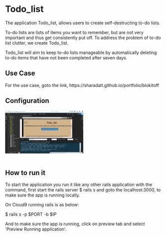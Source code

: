 <h1>Todo_list</h1>

The application Todo_list, allows users to create self-destructing to-do lists.

To-do lists are lists of items you want to remember, but are not very important and thus 
get consistently put off. To address the problem of to-do list clutter, we create Todo_list.

Todo_list will aim to keep to-do lists manageable by automatically deleting to-do items 
that have not been completed after seven days. 

<h2>Use Case </h2>
 For the use case, goto the link, https://sharadalt.github.io/portfolio/blokitoff


<h2>Configuration</h2>
<div class="boxed" style="width:50%;text-align: center;">
    <img src="blocitioff_config_screen.PNG"/>
</div>
<br />

<h2>How to run it </h2>

To start the application you run it like any other rails application with the command, first start the rails server
 $ rails s and goto the localhost:3000, to make sure the app is running locally.
 
 On Cloud9 running rails is as below: 
 
 $ rails s -p $PORT -b $IP
 
 And to make sure the app is running, click on preview tab and select 'Preview Running application'.
 
 
